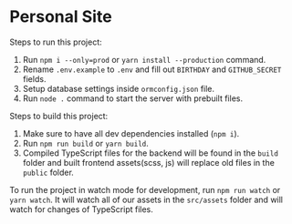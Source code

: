 # Personal Site

Steps to run this project:

1. Run `npm i --only=prod` or `yarn install --production` command.
2. Rename `.env.example` to `.env` and fill out `BIRTHDAY` and `GITHUB_SECRET` fields.
3. Setup database settings inside `ormconfig.json` file.
4. Run `node .` command to start the server with prebuilt files.

Steps to build this project:

1. Make sure to have all dev dependencies installed (`npm i`).
2. Run `npm run build` or `yarn build`.
3. Compiled TypeScript files for the backend will be found in the `build` folder and built frontend assets(scss, js) will replace old files in the `public` folder.

To run the project in watch mode for development, run `npm run watch` or `yarn watch`. It will watch all of our assets in the `src/assets` folder and will watch for changes of TypeScript files.
